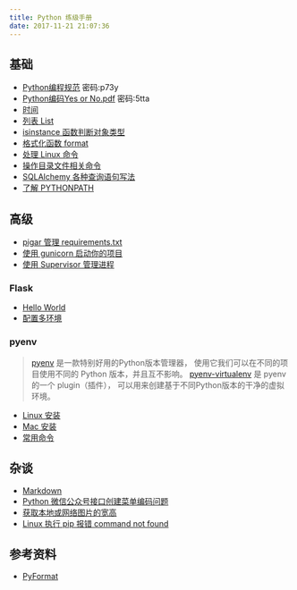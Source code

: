```yaml
---
title: Python 练级手册
date: 2017-11-21 21:07:36
---
```

<!-- toc -->
## 基础
- [Python编程规范](http://pan.baidu.com/s/1boX8P6v) 密码:p73y
- [Python编码Yes or No.pdf](http://pan.baidu.com/s/1skNCT7v) 密码:5tta
- [时间](/2017/12/10/python-datetime/)
- [列表 List](/2017/11/24/python-list/)
- [isinstance 函数判断对象类型](/2018/01/13/python-isinstance/)
- [格式化函数 format](/2018/01/03/python-format/)
- [处理 Linux 命令](/2017/12/09/python-linux-cmd/)
- [操作目录文件相关命令](/2017/08/11/python-2017-08-11-os-file/)
- [SQLAlchemy 各种查询语句写法](/2017/08/14/python-2017-08-14-sqlalchemy-filter/)
- [了解 PYTHONPATH](/2017/08/15/python-2017-08-15-config-pythonpath/)

## 高级
- [pigar 管理 requirements.txt](/2017/08/19/python-2017-08-19-pigar/)
- [使用 gunicorn 启动你的项目](/2017/08/15/python-2017-08-15-gunicorn-run/)
- [使用 Supervisor 管理进程](/2017/08/18/python-2017-08-18-basic-supervisor/)

### Flask
- [Hello World](/2017/08/15/python-2017-08-15-flask-hello-world/)
- [配置多环境](/2017/08/15/python-2017-08-15-flask-env-config/)
### pyenv
> [pyenv](https://github.com/yyuu/pyenv) 是一款特别好用的Python版本管理器，
使用它我们可以在不同的项目使用不同的 Python 版本，并且互不影响。
> [pyenv-virtualenv](https://github.com/yyuu/pyenv-virtualenv) 是 pyenv 的一个 plugin（插件），
可以用来创建基于不同Python版本的干净的虚拟环境。
- [Linux 安装](/2017/08/10/python-2017-08-10-pyenv-linux/)
- [Mac 安装](/2017/11/21/pyenv-mac/)
- [常用命令](/2017/08/10/python-2017-08-10-pyenv-cmd/)

## 杂谈

- [Markdown](/2017/09/06/python-2017-09-06-use-markdown/)
- [Python 微信公众号接口创建菜单编码问题](/2017/09/05/python-2017-09-05-wx-create-menu-err/)
- [获取本地或网络图片的宽高](/2017/08/22/python-2017-08-22-get-image-size/)
- [Linux 执行 pip 报错 command not found](/2017/08/18/python-2017-08-18-pip-not-found/)

## 参考资料
- [PyFormat](https://pyformat.info/)
